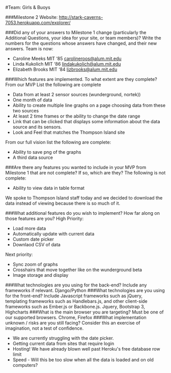 #Team: Girls & Buoys

###Milestone 2
Website: http://stark-caverns-7053.herokuapp.com/explorer/

###Did any of your answers to Milestone 1 change (particularly the Additional Questions, your idea for your site, or team members)? Write the numbers for the questions whose answers have changed, and their new answers.
Team is now:
+ Caroline Meeks MIT ‘85 carolineroos@alum.mit.edu
+ Linda Kukolich MIT ‘86 lindakukolich@alum.mit.edu
+ Elizabeth Brooks MIT ‘84 lizbrooks@alum.mit.edu

###Which features are implemented. To what extent are they complete?
From our MVP List the following are complete
* Data from at least 2 sensor  sources (wunderground, nortek))
* One month of data
* Ability to create multiple line graphs on a page choosing data from these two sources
* At least 2 time frames or the ability to change the date range
* Link that can be clicked that displays some information about the data source and its sensors.
* Look and Feel that matches the Thompson Island site

From our full vision list the following are complete:
* Ability to save png of the graphs
* A third data source

###Are there any features you wanted to include in your MVP from Milestone 1 that are not complete? If so, which are they?
The following is not complete:
* Ability to view data in table format

We spoke to Thompson Island staff today and we decided to download the data instead of viewing because there is so much of it.


###What additional features do you wish to implement? How far along on those features are you?
High Priority:
* Load more data
* Automatically update with current data
* Custom date picker
* Downlaod CSV of data

Next priority:
* Sync zoom of graphs
* Crosshairs that move together like on the wunderground beta
* Image storage and display

###What technologies are you using for the back-end? Include any frameworks if relevant.
Django/Python
###What technologies are you using for the front-end? Include Javascript frameworks such as jQuery, templating frameworks such as Handlebars.js, and other client-side frameworks such as Ember.js or Backbone.js.
Jquery, Bootstrap 3, Highcharts
###What is the main browser you are targeting? Must be one of our supported browsers.
Chrome, Firefox
###What implementation unknown / risks are you still facing? Consider this an exercise of imagination, not a test of confidence.
* We are currently struggling with the date picker.
* Getting current data from sites that require login
* Hosting! We have already blown well past Heroku's free database row limit
* Speed - Will this be too slow when all the data is loaded and on old computers?
